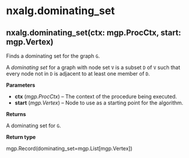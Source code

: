 # nxalg.dominating\_set

## nxalg.dominating\_set\(ctx: mgp.ProcCtx, start: mgp.Vertex\)

Finds a dominating set for the graph `G`.

A _dominating set_ for a graph with node set `V` is a subset `D` of `V` such that every node not in `D` is adjacent to at least one member of `D`.

**Parameters**

* **ctx** \(_mgp.ProcCtx_\) – The context of the procedure being executed.
* **start** \(_mgp.Vertex_\) – Node to use as a starting point for the algorithm.

**Returns**

A dominating set for `G`.

**Return type**

mgp.Record\(dominating\_set=mgp.List\[mgp.Vertex\]\)

